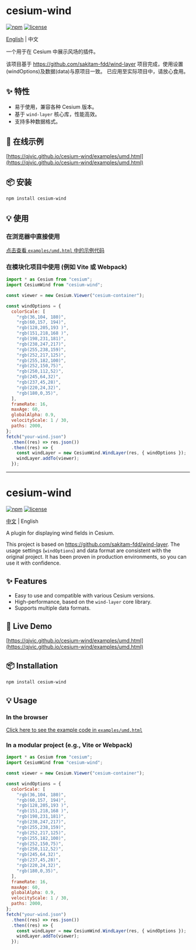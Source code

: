# cesium-wind

[![npm](https://img.shields.io/npm/v/cesium-wind.svg)](https://www.npmjs.com/package/cesium-wind)
[![license](https://img.shields.io/npm/l/cesium-wind.svg)](https://github.com/QJvic/cesium-wind/blob/master/LICENSE)

[English](./README.md#english) | 中文

一个用于在 Cesium 中展示风场的插件。

该项目基于 https://github.com/sakitam-fdd/wind-layer 项目完成，使用设置(windOptions)及数据(data)与原项目一致。 已应用至实际项目中，请放心食用。

## ✨ 特性

- 易于使用，兼容各种 Cesium 版本。
- 基于 `wind-layer` 核心库，性能高效。
- 支持多种数据格式。

## 🚀 在线示例

[https://qjvic.github.io/cesium-wind/examples/umd.html](https://qjvic.github.io/cesium-wind/examples/umd.html)

## 📦 安装

```bash
npm install cesium-wind
```

## 💡 使用

### 在浏览器中直接使用

[点击查看 `examples/umd.html` 中的示例代码](./examples/umd.html)

### 在模块化项目中使用 (例如 Vite 或 Webpack)

```javascript
import * as Cesium from "cesium";
import CesiumWind from "cesium-wind";

const viewer = new Cesium.Viewer("cesium-container");

const windOptions = {
  colorScale: [
    "rgb(36,104, 180)",
    "rgb(60,157, 194)",
    "rgb(128,205,193 )",
    "rgb(151,218,168 )",
    "rgb(198,231,181)",
    "rgb(238,247,217)",
    "rgb(255,238,159)",
    "rgb(252,217,125)",
    "rgb(255,182,100)",
    "rgb(252,150,75)",
    "rgb(250,112,52)",
    "rgb(245,64,32)",
    "rgb(237,45,28)",
    "rgb(220,24,32)",
    "rgb(180,0,35)",
  ],
  frameRate: 16,
  maxAge: 60,
  globalAlpha: 0.9,
  velocityScale: 1 / 30,
  paths: 2000,
};
fetch("your-wind.json")
  .then((res) => res.json())
  .then((res) => {
    const windLayer = new CesiumWind.WindLayer(res, { windOptions });
    windLayer.addTo(viewer);
  });
```

---

# <a name="english"></a>cesium-wind

[![npm](https://img.shields.io/npm/v/cesium-wind.svg)](https://www.npmjs.com/package/cesium-wind)
[![license](https://img.shields.io/npm/l/cesium-wind.svg)](https://github.com/QJvic/cesium-wind/blob/master/LICENSE)

[中文](./README.md) | English

A plugin for displaying wind fields in Cesium.

This project is based on https://github.com/sakitam-fdd/wind-layer. The usage settings (`windOptions`) and data format are consistent with the original project. It has been proven in production environments, so you can use it with confidence.

## ✨ Features

- Easy to use and compatible with various Cesium versions.
- High-performance, based on the `wind-layer` core library.
- Supports multiple data formats.

## 🚀 Live Demo

[https://qjvic.github.io/cesium-wind/examples/umd.html](https://qjvic.github.io/cesium-wind/examples/umd.html)

## 📦 Installation

```bash
npm install cesium-wind
```

## 💡 Usage

### In the browser

[Click here to see the example code in `examples/umd.html`](./examples/umd.html)

### In a modular project (e.g., Vite or Webpack)

```javascript
import * as Cesium from "cesium";
import CesiumWind from "cesium-wind";

const viewer = new Cesium.Viewer("cesium-container");

const windOptions = {
  colorScale: [
    "rgb(36,104, 180)",
    "rgb(60,157, 194)",
    "rgb(128,205,193 )",
    "rgb(151,218,168 )",
    "rgb(198,231,181)",
    "rgb(238,247,217)",
    "rgb(255,238,159)",
    "rgb(252,217,125)",
    "rgb(255,182,100)",
    "rgb(252,150,75)",
    "rgb(250,112,52)",
    "rgb(245,64,32)",
    "rgb(237,45,28)",
    "rgb(220,24,32)",
    "rgb(180,0,35)",
  ],
  frameRate: 16,
  maxAge: 60,
  globalAlpha: 0.9,
  velocityScale: 1 / 30,
  paths: 2000,
};
fetch("your-wind.json")
  .then((res) => res.json())
  .then((res) => {
    const windLayer = new CesiumWind.WindLayer(res, { windOptions });
    windLayer.addTo(viewer);
  });
```
